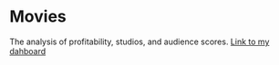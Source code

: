 # Movies
The analysis of profitability, studios, and audience scores. 
[Link to my dahboard](https://app.powerbi.com/groups/me/dashboards/976c380f-9366-43ae-9195-a26d16e12bf7)
